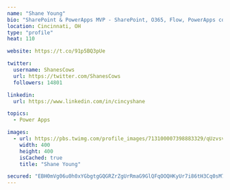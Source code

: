 ```yaml
---
name: "Shane Young"
bio: "SharePoint & PowerApps MVP - SharePoint, O365, Flow, PowerApps consulting? @PowerApps911 | Pure Snark? You found it."
location: Cincinnati, OH
type: "profile"
heat: 110

website: https://t.co/91p5BQ3pUe

twitter:
  username: ShanesCows
  url: https://twitter.com/ShanesCows
  followers: 14801

linkedin:
  url: https://www.linkedin.com/in/cincyshane

topics:
  - Power Apps

images:
  - url: https://pbs.twimg.com/profile_images/713100007398883329/qUzvsvQ3_400x400.jpg
    width: 400
    height: 400
    isCached: true
    title: "Shane Young"

secured: "EBH0mVg06u0h0xYGbgtgGQGRZrZgUrRmaG9GlQFqOOQHKyUr7i86tH3Cq0sM7vaoGSb9Qb1JUhx8SY5GGk2+/w0LTb0A7IXqJFAKTtG/momWgszBRzTuq6zYQ6wHUvtZSp4yGUX8reu+1w22Vi3ZOJVWMVpwP8wwB1mQv5F1fgbZeYqd6VtP+OvScO4d27ODcCHRNhK7Fj3ZvPFet5YcTuIuM73/2rdfnkt9JfaVHzueFv5SWmWkqXCb+fDMVGrDNGId3RhAOIutU785MgTqYtRN702UoxQRL9CsGpo0vATOddZWwPJy7XrW6TtgwsR+Xamzckuy+SxFj31FWgNyj2ran5xUiYflPvrEQfmsBIXfh9TWpfd5owxvLt+qb6YGvTvSEANbFV12px58YDDH7KlST9Q5RtfrZWmEqNoDTOg=;neopYdukVAQAOhn/87gwPw=="
---
```


